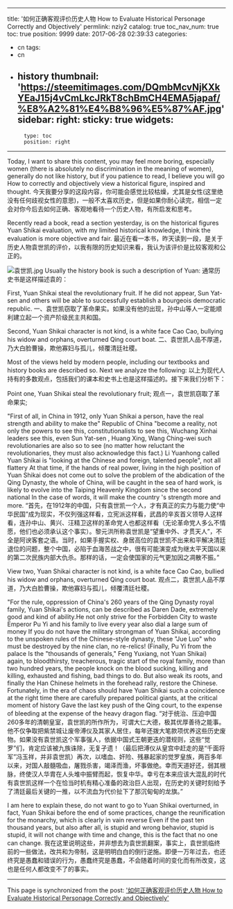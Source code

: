 
---
title: '如何正确客观评价历史人物 How to Evaluate Historical Personage Correctly and Objectively'
permlink: nziy2
catalog: true
toc_nav_num: true
toc: true
position: 9999
date: 2017-06-28 02:39:33
categories:
- cn
tags:
- cn
- history
thumbnail: 'https://steemitimages.com/DQmbMcvNjKXkYEaJ15j4vCmLkcJRkT8chBmCH4EMA5japaf/%E8%A2%81%E4%B8%96%E5%87%AF.jpg'
sidebar:
    right:
        sticky: true
widgets:
    -
        type: toc
        position: right
---


Today, I want to share this content, you may feel more boring,  especially women (there is absolutely no discrimination in the meaning  of women), generally do not like history, but if you patience to read, I  believe you will go How to correctly and objectively view a historical  figure, inspired and thought. 
今天我要分享的这段内容，你可能会感觉比较枯燥，尤其是女性(这里绝没有任何歧视女性的意思)，一般不太喜欢历史，但是如果你耐心读完，相信一定会对你今后去如何正确、客观地看待一个历史人物，有所启发和思考。

Recently read a book, read a section yesterday, is on the historical  figures Yuan Shikai evaluation, with my limited historical knowledge, I  think the evaluation is more objective and fair. 
最近在看一本书，昨天读到一段，是关于历史人物袁世凯的评价，以我有限的历史知识来看，我认为该评价是比较客观和公正的。

![袁世凯.jpg](https://steemitimages.com/DQmbMcvNjKXkYEaJ15j4vCmLkcJRkT8chBmCH4EMA5japaf/%E8%A2%81%E4%B8%96%E5%87%AF.jpg)
Usually the history book is such a description of Yuan:
通常历史书是这样描述袁的：         

First, Yuan Shikai steal the revolutionary fruit. If he did not appear,  Sun Yat-sen and others will be able to successfully establish a  bourgeois democratic republic. 
一、袁世凯窃取了革命果实。如果没有他的出现，孙中山等人一定能顺利建立起一个资产阶级民主共和国。
     
Second, Yuan Shikai character is not kind, is a white face Cao Cao, bullying his widow and orphans, overturned Qing court boat. 
二、袁世凯人品不厚道，乃大白脸曹操，欺他寡妇与孤儿，倾覆清廷社稷。         

Most of the views held by modern people, including our textbooks and  history books are described so. Next we analyze the following: 
以上为现代人持有的多数观点，包括我们的课本和史书上也是这样描述的。接下来我们分析下：

Point one, Yuan Shikai steal the revolutionary fruit;
观点一，袁世凯窃取了革命果实;

"First of all, in China in 1912, only Yuan Shikai a person, have the  real strength and ability to make the" Republic of China "become a  reality, not only the powers to see this, constitutionalists to see  this, Wuchang Xinhai leaders see this, even Sun Yat-sen , Huang Xing,  Wang Ching-wei such revolutionaries are also so to see (no matter how  reluctant the revolutionaries, they must also acknowledge this fact.) Li  Yuanhong called Yuan Shikai is "looking at the Chinese and foreign,  talented people", not all flattery At that time, if the hands of real  power, living in the high position of Yuan Shikai does not come out to  solve the problem of the abdication of the Qing Dynasty, the whole of  China, will be caught in the sea of hard work, is likely to evolve  into the Taiping Heavenly Kingdom since the second national In the case  of words, it will make the country 's strength more and more.
“首先，在1912年的中国，只有袁世凯一个人，才有真正的实力与能力使“中华民国”成为现实，不仅列强这样看，立宪派这样看，武昌的辛亥首义领导人这样看，连孙中山、黄兴、汪精卫这样的革命党人也都这样看（无论革命党人多么不情愿，他们也必须承认这个事实）。黎元洪所称袁世凯是“望重中外、才贯天人”，不全是阿谀客套之语。当时，如果手握实权、身居高位的袁世凯不出来和平解决清廷退位的问题，整个中国，必陷于血海苦战之中，很有可能演变成为继太平天国以来的第二次民族内部大仇杀。那样的话，一定会使国家的元气更加因之凋散不振。”

View two, Yuan Shikai character is not kind, is a white face Cao Cao, bullied his widow and orphans, overturned Qing court boat. 
观点二，袁世凯人品不厚道，乃大白脸曹操，欺他寡妇与孤儿，倾覆清廷社稷。

"For the rule, oppression of China's 260 years of the Qing Dynasty royal  family, Yuan Shikai's actions, can be described as Daren Dade,  extremely good and kind of ability.He not only strive for the Forbidden  City to waste Emperor Pu Yi and his family to live every year also dial a  large sum of money If you do not have the military strongman of Yuan  Shikai, according to the unspoken rules of the Chinese-style dynasty,  these "Jue Luo" who must be destroyed by the nine clan, no re-relics!  (Finally, Pu Yi from the palace Is the "thousands of generals," Feng  Yuxiang, not Yuan Shikai) again, to bloodthirsty, treacherous, tragic  start of the royal family, more than two hundred years, the people knock  on the blood sucking, killing and killing, exhausted and fishing, bad  things to do. But also weak its roots, and finally the Han Chinese  helmets in the forehead rally, restore the Chinese. Fortunately, in the  era of chaos should have Yuan Shikai such a coincidence at the right  time there are carefully prepared political giants, at the critical  moment of history Gave the last key push of the Qing court, to the  expense of bleeding at the expense of the heavy dragon flag. 
“对于统治、压迫中国260多年的清朝皇室，袁世凯的所作所为，可谓大仁大德，极其优厚善待之能事。他不仅争取把紫禁城让废帝溥仪及其家人居住，每年还拨大笔款项优养这些历史废物。如果没有袁世凯这个军事强人，依据中国式王朝更迭的潜规则，这些“觉罗”们，肯定应该被九族诛除，无复孑遗！（最后把溥仪从皇宫中赶走的是“千面将军”冯玉祥，并非袁世凯）再次，以嗜血、奸险、残暴起家的觉罗皇族，两百多年以来，对国人敲髓吸血，屠戮杀害，竭泽而渔，坏事做绝。幸而天道好还，弱其根脉，终使汉人华胄在人头堆中振臂而起，恢复中华。幸亏在本来应该大混乱的时代有袁世凯这样一个在恰当时机有精心准备的政治巨人出现，在历史的关键时刻给予了清廷最后关键的一推，以不流血为代价扯下了那沉甸甸的龙旗。”

I am here to explain these, do not want to go to Yuan Shikai overturned,  in fact, Yuan Shikai before the end of some practices, change the  reunification for the monarchy, which is clearly in vain reverse Even if  the past ten thousand years, but also after all, is stupid and wrong  behavior, stupid is stupid, it will not change with time and change,  this is the fact that no one can change.
我在这里说明这些，并非想去为袁世凯翻案，事实上，袁世凯临终前的一些做法，改共和为帝制，这是明明白白的倒行逆施。即便一万年过去，也还终究是愚蠢和错误的行为，愚蠢终究是愚蠢，不会随着时间的变化而有所改变，这也是任何人都改变不了的事实。

- - -

This page is synchronized from the post: ['如何正确客观评价历史人物 How to Evaluate Historical Personage Correctly and Objectively'](https://steemit.com/@rivalhw/nziy2)
